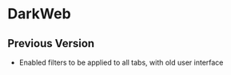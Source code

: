 ﻿
# DarkWeb 

## Previous Version
* Enabled filters to be applied to all tabs, with old user interface
